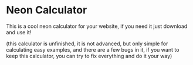 # Neon Calculator
This is a cool neon calculator for your website, if you need it just download and use it! 

(this calculator is unfinished, it is not advanced, but only simple for calculating easy examples, and there are a few bugs in it, if you want to keep this calculator, you can try to fix everything and do it your way)
